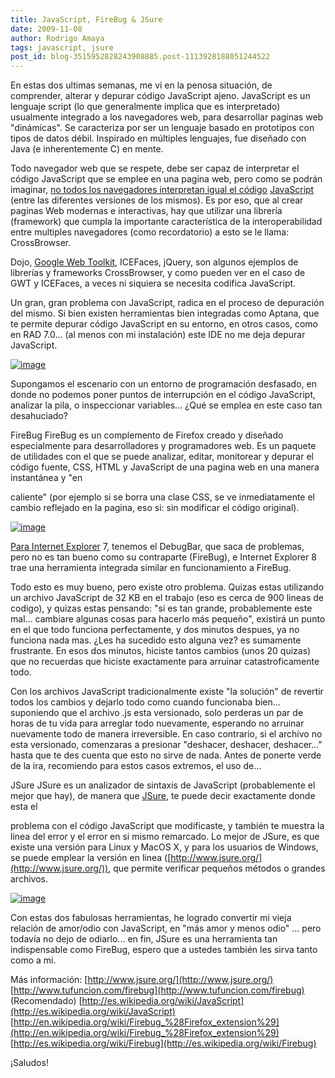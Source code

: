 ```yaml
---
title: JavaScript, FireBug & JSure
date: 2009-11-08
author: Rodrigo Amaya
tags: javascript, jsure
post_id: blog-3515952828243908885.post-1113928188051244522
---
```


En estas dos ultimas semanas, me vi en la penosa situación, de comprender, alterar y depurar código JavaScript ajeno. JavaScript es un lenguaje script (lo que generalmente implica que es interpretado) usualmente integrado a los navegadores web, para desarrollar paginas web "dinámicas". Se caracteriza por ser un lenguaje basado en prototipos con tipos de datos débil. Inspirado en múltiples lenguajes, fue diseñado con Java (e inherentemente C) en mente.

Todo navegador web que se respete, debe ser capaz de interpretar el código JavaScript que se emplee en una pagina web, pero como se podrán imaginar, [no todos los navegadores interpretan igual el código](http://www.blogger.com/goog_1257714242864)
[JavaScript](http://www.srbyte.com/2009/06/tu-sitio-compatible-en-todos-los.html)
(entre las diferentes versiones de los mismos). Es por eso, que al crear paginas Web modernas e interactivas, hay que utilizar una librería (framework) que cumpla la importante característica de la interoperabilidad entre multiples navegadores (como recordatorio) a esto se le llama: CrossBrowser.

Dojo, [Google Web Toolkit](http://www.srbyte.com/2009/10/trabajando-con-google-web-toolkit-y.html), ICEFaces, jQuery, son algunos ejemplos de librerías y frameworks CrossBrowser, y como pueden ver en el caso de GWT y ICEFaces, a veces ni siquiera se necesita codifica JavaScript.

Un gran, gran problema con JavaScript, radica en el proceso de depuración del mismo. Si bien existen herramientas bien integradas como Aptana, que te permite depurar código JavaScript en su entorno, en otros casos, como en RAD 7.0... (al menos con mi instalación) este IDE no me deja depurar JavaScript.

[![image](https://3.bp.blogspot.com/_ayvorITawE4/Svc3PejcMxI/AAAAAAAACN0/HzOBSkO33Ho/s320/frustration.png)](https://3.bp.blogspot.com/_ayvorITawE4/Svc3PejcMxI/AAAAAAAACN0/HzOBSkO33Ho/s1600-h/frustration.png)

Supongamos el escenario con un entorno de programación desfasado, en donde no podemos poner puntos de interrupción en el código JavaScript, analizar la pila, o inspeccionar variables... ¿Qué se emplea en este caso tan desahuciado?

FireBug FireBug es un complemento de Firefox creado y diseñado especialmente para desarrolladores y programadores web. Es un paquete de utilidades con el que se puede analizar, editar, monitorear y depurar el código fuente, CSS, HTML y JavaScript de una pagina web en una manera instantánea y "en

caliente" (por ejemplo si se borra una clase CSS, se ve inmediatamente el cambio reflejado en la pagina, eso si: sin modificar el código original).

[![image](https://2.bp.blogspot.com/_ayvorITawE4/Svc3KXmPBpI/AAAAAAAACNk/-hrk_3l7DPI/s320/firebug.png)](https://2.bp.blogspot.com/_ayvorITawE4/Svc3KXmPBpI/AAAAAAAACNk/-hrk_3l7DPI/s1600-h/firebug.png)

[Para Internet Explorer](http://www.srbyte.com/2008/10/depurando-css-y-javascript-con-internet.html) 7, tenemos el DebugBar, que saca de problemas,
pero no es tan bueno como su contraparte (FireBug), e Internet Explorer 8 trae una herramienta integrada similar en funcionamiento a FireBug.

Todo esto es muy bueno, pero existe otro problema. Quizas estas utilizando un archivo JavaScript de 32 KB en el trabajo (eso es cerca de 900 lineas de codigo), y quizas estas pensando: "si es tan grande, probablemente este mal... cambiare algunas cosas para hacerlo más pequeño", existirá un punto en el que todo funciona perfectamente, y dos minutos despues, ya no funciona nada mas. ¿Les ha sucedido esto alguna vez? es sumamente frustrante. En esos dos minutos, hiciste tantos cambios (unos 20 quizas) que no recuerdas que hiciste exactamente para arruinar catastroficamente todo.

Con los archivos JavaScript tradicionalmente existe "la solución" de revertir todos los cambios y dejarlo todo como cuando funcionaba bien... suponiendo que el archivo .js esta versionado, solo perderas un par de horas de tu vida para arreglar todo nuevamente, esperando no arruinar nuevamente todo de manera irreversible. En caso contrario, si el archivo no esta versionado, comenzaras a presionar "deshacer, deshacer, deshacer..." hasta que te des cuenta que esto no sirve de nada. Antes de ponerte verde de la ira, recomiendo para estos casos extremos, el uso de...

JSure JSure es un analizador de sintaxis de JavaScript (probablemente el mejor que hay), de manera que [JSure](http://www.jsure.org/), te puede decir exactamente donde esta el

problema con el código JavaScript que modificaste, y también te muestra la linea del error y el error en si mismo remarcado. Lo mejor de JSure, es que existe una versión para Linux y MacOS X, y para los usuarios de Windows, se puede emplear la versión en linea ([http://www.jsure.org/](http://www.jsure.org/)), que permite verificar pequeños métodos o grandes archivos.

[![image](https://2.bp.blogspot.com/_ayvorITawE4/Svc3MKV8EII/AAAAAAAACNs/_ZANt7ysHsg/s320/logo.png)](https://2.bp.blogspot.com/_ayvorITawE4/Svc3MKV8EII/AAAAAAAACNs/_ZANt7ysHsg/s1600-h/logo.png)

Con estas dos fabulosas herramientas, he logrado convertir mi vieja relación de amor/odio con JavaScript, en "más amor y menos odio" ... pero todavía no dejo de odiarlo... en fin, JSure es una herramienta tan indispensable como FireBug, espero que a ustedes también les sirva tanto como a mi.

Más información:
[http://www.jsure.org/](http://www.jsure.org/)
[http://www.tufuncion.com/firebug](http://www.tufuncion.com/firebug)
(Recomendado)
[http://es.wikipedia.org/wiki/JavaScript](http://es.wikipedia.org/wiki/JavaScript)
[http://en.wikipedia.org/wiki/Firebug_%28Firefox_extension%29](http://en.wikipedia.org/wiki/Firebug_%28Firefox_extension%29)
[http://es.wikipedia.org/wiki/Firebug](http://es.wikipedia.org/wiki/Firebug)

¡Saludos!